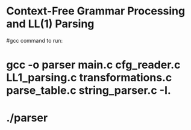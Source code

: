 # Context-Free Grammar Processing and LL(1) Parsing

#gcc command to run:
# gcc -o parser main.c cfg_reader.c LL1_parsing.c transformations.c parse_table.c string_parser.c -I.
# ./parser